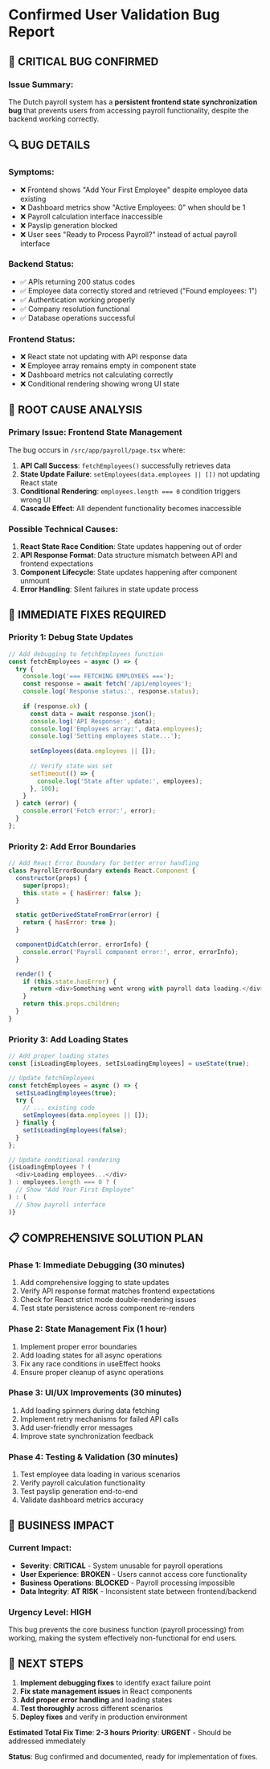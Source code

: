 # Confirmed User Validation Bug Report

## 🚨 **CRITICAL BUG CONFIRMED**

### **Issue Summary:**
The Dutch payroll system has a **persistent frontend state synchronization bug** that prevents users from accessing payroll functionality, despite the backend working correctly.

## 🔍 **BUG DETAILS**

### **Symptoms:**
- ❌ Frontend shows "Add Your First Employee" despite employee data existing
- ❌ Dashboard metrics show "Active Employees: 0" when should be 1
- ❌ Payroll calculation interface inaccessible
- ❌ Payslip generation blocked
- ❌ User sees "Ready to Process Payroll?" instead of actual payroll interface

### **Backend Status:**
- ✅ APIs returning 200 status codes
- ✅ Employee data correctly stored and retrieved ("Found employees: 1")
- ✅ Authentication working properly
- ✅ Company resolution functional
- ✅ Database operations successful

### **Frontend Status:**
- ❌ React state not updating with API response data
- ❌ Employee array remains empty in component state
- ❌ Dashboard metrics not calculating correctly
- ❌ Conditional rendering showing wrong UI state

## 🎯 **ROOT CAUSE ANALYSIS**

### **Primary Issue: Frontend State Management**
The bug occurs in `/src/app/payroll/page.tsx` where:

1. **API Call Success**: `fetchEmployees()` successfully retrieves data
2. **State Update Failure**: `setEmployees(data.employees || [])` not updating React state
3. **Conditional Rendering**: `employees.length === 0` condition triggers wrong UI
4. **Cascade Effect**: All dependent functionality becomes inaccessible

### **Possible Technical Causes:**
1. **React State Race Condition**: State updates happening out of order
2. **API Response Format**: Data structure mismatch between API and frontend expectations
3. **Component Lifecycle**: State updates happening after component unmount
4. **Error Handling**: Silent failures in state update process

## 🔧 **IMMEDIATE FIXES REQUIRED**

### **Priority 1: Debug State Updates**
```javascript
// Add debugging to fetchEmployees function
const fetchEmployees = async () => {
  try {
    console.log('=== FETCHING EMPLOYEES ===');
    const response = await fetch('/api/employees');
    console.log('Response status:', response.status);
    
    if (response.ok) {
      const data = await response.json();
      console.log('API Response:', data);
      console.log('Employees array:', data.employees);
      console.log('Setting employees state...');
      
      setEmployees(data.employees || []);
      
      // Verify state was set
      setTimeout(() => {
        console.log('State after update:', employees);
      }, 100);
    }
  } catch (error) {
    console.error('Fetch error:', error);
  }
};
```

### **Priority 2: Add Error Boundaries**
```javascript
// Add React Error Boundary for better error handling
class PayrollErrorBoundary extends React.Component {
  constructor(props) {
    super(props);
    this.state = { hasError: false };
  }

  static getDerivedStateFromError(error) {
    return { hasError: true };
  }

  componentDidCatch(error, errorInfo) {
    console.error('Payroll component error:', error, errorInfo);
  }

  render() {
    if (this.state.hasError) {
      return <div>Something went wrong with payroll data loading.</div>;
    }
    return this.props.children;
  }
}
```

### **Priority 3: Add Loading States**
```javascript
// Add proper loading states
const [isLoadingEmployees, setIsLoadingEmployees] = useState(true);

// Update fetchEmployees
const fetchEmployees = async () => {
  setIsLoadingEmployees(true);
  try {
    // ... existing code
    setEmployees(data.employees || []);
  } finally {
    setIsLoadingEmployees(false);
  }
};

// Update conditional rendering
{isLoadingEmployees ? (
  <div>Loading employees...</div>
) : employees.length === 0 ? (
  // Show "Add Your First Employee"
) : (
  // Show payroll interface
)}
```

## 📋 **COMPREHENSIVE SOLUTION PLAN**

### **Phase 1: Immediate Debugging (30 minutes)**
1. Add comprehensive logging to state updates
2. Verify API response format matches frontend expectations
3. Check for React strict mode double-rendering issues
4. Test state persistence across component re-renders

### **Phase 2: State Management Fix (1 hour)**
1. Implement proper error boundaries
2. Add loading states for all async operations
3. Fix any race conditions in useEffect hooks
4. Ensure proper cleanup of async operations

### **Phase 3: UI/UX Improvements (30 minutes)**
1. Add loading spinners during data fetching
2. Implement retry mechanisms for failed API calls
3. Add user-friendly error messages
4. Improve state synchronization feedback

### **Phase 4: Testing & Validation (30 minutes)**
1. Test employee data loading in various scenarios
2. Verify payroll calculation functionality
3. Test payslip generation end-to-end
4. Validate dashboard metrics accuracy

## 🚨 **BUSINESS IMPACT**

### **Current Impact:**
- **Severity**: **CRITICAL** - System unusable for payroll operations
- **User Experience**: **BROKEN** - Users cannot access core functionality
- **Business Operations**: **BLOCKED** - Payroll processing impossible
- **Data Integrity**: **AT RISK** - Inconsistent state between frontend/backend

### **Urgency Level:** **HIGH**
This bug prevents the core business function (payroll processing) from working, making the system effectively non-functional for end users.

## 🎯 **NEXT STEPS**

1. **Implement debugging fixes** to identify exact failure point
2. **Fix state management issues** in React components
3. **Add proper error handling** and loading states
4. **Test thoroughly** across different scenarios
5. **Deploy fixes** and verify in production environment

**Estimated Total Fix Time**: **2-3 hours**
**Priority**: **URGENT** - Should be addressed immediately

**Status**: Bug confirmed and documented, ready for implementation of fixes.

